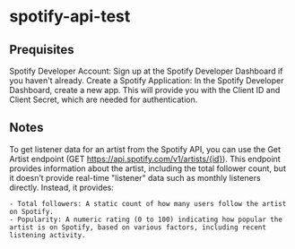 # spotify-api-test

## Prequisites

Spotify Developer Account: Sign up at the Spotify Developer Dashboard if you haven't already.
Create a Spotify Application: In the Spotify Developer Dashboard, create a new app. This will provide you with the Client ID and Client Secret, which are needed for authentication.

## Notes
To get listener data for an artist from the Spotify API, you can use the Get Artist endpoint (GET https://api.spotify.com/v1/artists/{id}). This endpoint provides information about the artist, including the total follower count, but it doesn’t provide real-time "listener" data such as monthly listeners directly. Instead, it provides:

    - Total followers: A static count of how many users follow the artist on Spotify.
    - Popularity: A numeric rating (0 to 100) indicating how popular the artist is on Spotify, based on various factors, including recent listening activity.